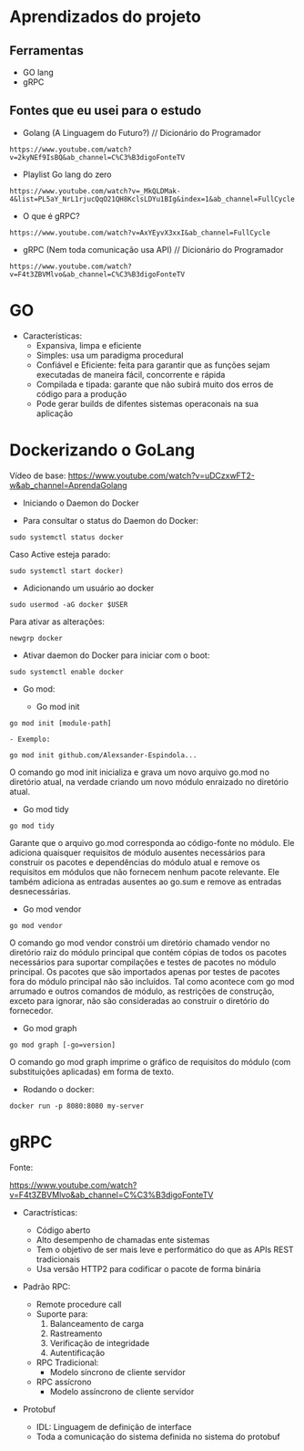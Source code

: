 # Aprendizados do projeto

## Ferramentas

- GO lang
- gRPC

## Fontes que eu usei para o estudo

- Golang (A Linguagem do Futuro?) // Dicionário do Programador
```
https://www.youtube.com/watch?v=2kyNEf9IsBQ&ab_channel=C%C3%B3digoFonteTV
```

- Playlist Go lang do zero
```
https://www.youtube.com/watch?v=_MkQLDMak-4&list=PL5aY_NrL1rjucQqO21QH8KclsLDYu1BIg&index=1&ab_channel=FullCycle
```
- O que é gRPC?
```
https://www.youtube.com/watch?v=AxYEyvX3xxI&ab_channel=FullCycle
```
- gRPC (Nem toda comunicação usa API) // Dicionário do Programador
```
https://www.youtube.com/watch?v=F4t3ZBVMlvo&ab_channel=C%C3%B3digoFonteTV
```

# GO

- Características:
  - Expansiva, limpa e eficiente
  - Simples: usa um paradigma procedural
  - Confiável e Eficiente: feita para garantir que as funções sejam executadas de maneira fácil, concorrente e rápida
  - Compilada e tipada: garante que não subirá muito dos erros de código para a produção
  - Pode gerar builds de difentes sistemas operaconais na sua aplicação

# Dockerizando o GoLang

Vídeo de base: https://www.youtube.com/watch?v=uDCzxwFT2-w&ab_channel=AprendaGolang

- Iniciando o Daemon do Docker

- Para consultar o status do Daemon do Docker:

```
sudo systemctl status docker
```

Caso Active esteja parado:

```
sudo systemctl start docker)
```

- Adicionando um usuário ao docker

```
sudo usermod -aG docker $USER
```

Para ativar as alterações:

```
newgrp docker
```

- Ativar daemon do Docker para iniciar com o boot:

```
sudo systemctl enable docker
```

- Go mod:

  - Go mod init

```
go mod init [module-path]
```

    - Exemplo:

```
go mod init github.com/Alexsander-Espindola...
```

O comando go mod init inicializa e grava um novo arquivo go.mod no diretório atual, na verdade criando um novo módulo enraizado no diretório atual.

- Go mod tidy

```
go mod tidy
```

Garante que o arquivo go.mod corresponda ao código-fonte no módulo. Ele adiciona quaisquer requisitos de módulo ausentes necessários para construir os pacotes e dependências do módulo atual e remove os requisitos em módulos que não fornecem nenhum pacote relevante. Ele também adiciona as entradas ausentes ao go.sum e remove as entradas desnecessárias.

- Go mod vendor

```
go mod vendor
```

O comando go mod vendor constrói um diretório chamado vendor no diretório raiz do módulo principal que contém cópias de todos os pacotes necessários para suportar compilações e testes de pacotes no módulo principal. Os pacotes que são importados apenas por testes de pacotes fora do módulo principal não são incluídos. Tal como acontece com go mod arrumado e outros comandos de módulo, as restrições de construção, exceto para ignorar, não são consideradas ao construir o diretório do fornecedor.

- Go mod graph

```
go mod graph [-go=version]
```

O comando go mod graph imprime o gráfico de requisitos do módulo (com substituições aplicadas) em forma de texto.

- Rodando o docker:

```
docker run -p 8080:8080 my-server
```

# gRPC

Fonte:

https://www.youtube.com/watch?v=F4t3ZBVMlvo&ab_channel=C%C3%B3digoFonteTV

- Caractrísticas:

  - Código aberto
  - Alto desempenho de chamadas ente sistemas
  - Tem o objetivo de ser mais leve e performático do que as APIs REST tradicionais
  - Usa versão HTTP2 para codificar o pacote de forma binária

- Padrão RPC:

  - Remote procedure call
  - Suporte para:
    1. Balanceamento de carga
    2. Rastreamento
    3. Verificação de integridade
    4. Autentificação
  - RPC Tradicional:
    - Modelo síncrono de cliente servidor
  - RPC assícrono
    - Modelo assíncrono de cliente servidor

- Protobuf
  - IDL: Linguagem de definição de interface
  - Toda a comunicação do sistema definida no sistema do protobuf

